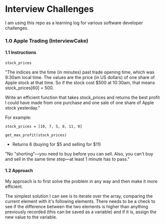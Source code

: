 # Interview Challenges

I am using this repo as a learning log for various software developer challenges.

### 1.0 Apple Trading (InterviewCake)

#### 1.1 Instructions

`stock_prices`

"The indices are the time (in minutes) past trade opening time, which was 9:30am local time.
The values are the price (in US dollars) of one share of Apple stock at that time.
So if the stock cost $500 at 10:30am, that means stock_prices[60] = 500.

Write an efficient function that takes stock_prices and returns the best profit I could have made from one purchase and one sale of one share of Apple stock yesterday."

For example:

```
stock_prices = [10, 7, 5, 8, 11, 9]

get_max_profit(stock_prices)
```
-  Returns 6 (buying for $5 and selling for $11)

"No "shorting"—you need to buy before you can sell. Also, you can't buy and sell in the same time step—at least 1 minute has to pass."

#### 1.2 Approach

My approach is to first solve the problem in any way and then make it more efficient.

The simplest solution I can see is to iterate over the array, comparing the current element with it's following elements. There needs to be a check to see if the difference between the two elements is higher than anything previously recorded (this can be saved as a variable) and if it is, assign the new value to the variable.
